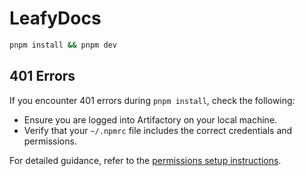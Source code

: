 # LeafyDocs

```bash
pnpm install && pnpm dev
```

## 401 Errors

If you encounter 401 errors during `pnpm install`, check the following:

- Ensure you are logged into Artifactory on your local machine.
- Verify that your `~/.npmrc` file includes the correct credentials and permissions.

For detailed guidance, refer to the [permissions setup instructions](https://github.com/10gen/leafygreen-ui-private/blob/main/README.md#permissions).
